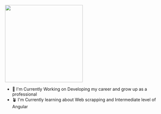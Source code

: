 
<img width="256" height="256" src="./Githubmd.svg">

- 🔭  I'm Currently Working on Developing my career and grow up as a professional 
- 🪴  I'm Currently learning about Web scrapping and Intermediate level of Angular

